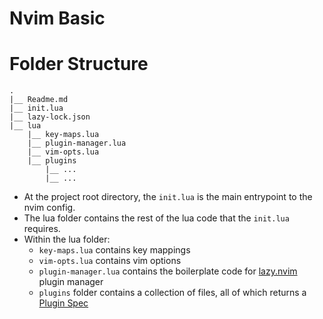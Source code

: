 # Nvim Basic

# Folder Structure

```
.
|__ Readme.md
|__ init.lua
|__ lazy-lock.json
|__ lua
    |__ key-maps.lua
    |__ plugin-manager.lua
    |__ vim-opts.lua
    |__ plugins
        |__ ...
        |__ ...
```
- At the project root directory, the `init.lua` is the main entrypoint to the nvim config.
- The lua folder contains the rest of the lua code that the `init.lua` requires.
- Within the lua folder:
    - `key-maps.lua` contains key mappings
    - `vim-opts.lua` contains vim options
    - `plugin-manager.lua` contains the boilerplate code for [lazy.nvim](https://lazy.folke.io/) plugin manager
    - `plugins` folder contains a collection of files, all of which returns a [Plugin Spec](https://lazy.folke.io/spec)

